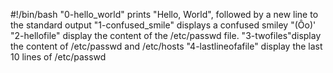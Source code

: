 #!/bin/bash
"0-hello_world" prints "Hello, World", followed by a new line to the standard output
"1-confused_smile" displays a confused smiley "(Ôo)'
"2-hellofile" display the content of the /etc/passwd file.
"3-twofiles"display the content of /etc/passwd and /etc/hosts
"4-lastlineofafile" display the last 10 lines of /etc/passwd

